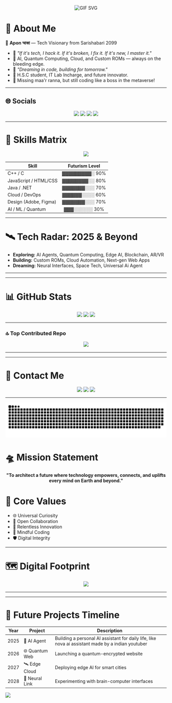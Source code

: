 <!-- Futuristic Animated Header -->
<p align="center">
  <img src="https://media.giphy.com/media/v1.Y2lkPTc5MGI3NjExbTVoYXBqeDI4cjdyZWZleHhpdXp1Nno4Mzc2cHNxNnlhMHg5bXp5eiZlcD12MV9naWZzX3NlYXJjaCZjdD1n/YQitE4YNQNahy/giphy.gif" alt="GIF SVG" />
</p>

# 💫 About Me

🚀 **Apon আব্বা** — Tech Visionary from Sarishabari 2099<br>
- 🧠 _"If it's tech, I hack it. If it's broken, I fix it. If it's new, I master it."_<br>
- 🤖 AI, Quantum Computing, Cloud, and Custom ROMs — always on the bleeding edge.<br>
- 🌌 _"Dreaming in code, building for tomorrow."_<br>
- 🏫 H.S.C student, IT Lab Incharge, and future innovator.<br>
- 🍲 Missing maa'r ranna, but still coding like a boss in the metaverse!

---

## 🌐 Socials
<p align="center">
  <a href="https://facebook.com/aponexe69"><img src="https://img.shields.io/badge/Facebook-1877F2?style=for-the-badge&logo=facebook&logoColor=white"/></a>
  <a href="https://instagram.com/aponexe69"><img src="https://img.shields.io/badge/Instagram-E4405F?style=for-the-badge&logo=instagram&logoColor=white"/></a>
  <a href="https://tiktok.com/@aponexe69"><img src="https://img.shields.io/badge/TikTok-000000?style=for-the-badge&logo=tiktok&logoColor=white"/></a>
  <a href="mailto:apon10080@gmail.com"><img src="https://img.shields.io/badge/Email-D14836?style=for-the-badge&logo=gmail&logoColor=white"/></a>
</p>

---

# 🧬 Skills Matrix
<p align="center">
  <img src="https://skillicons.dev/icons?i=cpp,c,css,html,js,java,dotnet,git,github,figma,photoshop,illustrator,cloudflare,netlify,vercel,gcp,firebase,mssql,apache,canva,windows"/>
</p>

| Skill                | Futurism Level |
|----------------------|:-------------:|
| C++ / C              | ▓▓▓▓▓▓▓▓▓░ 90%|
| JavaScript / HTML/CSS| ▓▓▓▓▓▓▓▓░░ 80%|
| Java / .NET          | ▓▓▓▓▓▓▓░░░ 70%|
| Cloud / DevOps       | ▓▓▓▓▓▓░░░░ 60%|
| Design (Adobe, Figma)| ▓▓▓▓▓▓▓░░░ 70%|
| AI / ML / Quantum    | ▓▓▓░░░░░░ 30%|

---

# 🛰️ Tech Radar: 2025 & Beyond
- **Exploring:** AI Agents, Quantum Computing, Edge AI, Blockchain, AR/VR
- **Building:** Custom ROMs, Cloud Automation, Next-gen Web Apps
- **Dreaming:** Neural Interfaces, Space Tech, Universal Ai Agent 

---

---

# 📊 GitHub Stats
<p align="center">
  <img src="https://github-readme-stats.vercel.app/api?username=aponexe69&theme=tokyonight&hide_border=false&include_all_commits=true&count_private=true"/>
  <img src="https://nirzak-streak-stats.vercel.app/?user=aponexe69&theme=tokyonight&hide_border=false"/>
  <img src="https://github-readme-stats.vercel.app/api/top-langs/?username=aponexe69&theme=tokyonight&hide_border=false&layout=compact"/>
</p>

---

### 🔝 Top Contributed Repo
<p align="center">
  <img src="https://github-contributor-stats.vercel.app/api?username=aponexe69&limit=5&theme=tokyonight&combine_all_yearly_contributions=true"/>
</p>

---



---

# 📡 Contact Me
<p align="center">
  <a href="mailto:apon10080@gmail.com"><img src="https://img.shields.io/badge/Email-Contact%20Me-00F7FF?style=for-the-badge&logo=gmail&logoColor=white"/></a>
  <a href="https://facebook.com/aponexe69"><img src="https://img.shields.io/badge/Facebook-Message%20Me-1877F2?style=for-the-badge&logo=facebook&logoColor=white"/></a>
  <a href="https://instagram.com/aponexe69"><img src="https://img.shields.io/badge/Instagram-Connect-E4405F?style=for-the-badge&logo=instagram&logoColor=white"/></a>
</p>

---

<!-- Holographic Animated Banner -->
<p align="center">
  <img src="https://raw.githubusercontent.com/platane/snk/output/github-contribution-grid-snake.svg" alt="holographic snake animation"/>
</p>

# 🛸 Mission Statement
<p align="center"><b>"To architect a future where technology empowers, connects, and uplifts every mind on Earth and beyond."</b></p>

# 🧭 Core Values
- 🌐 Universal Curiosity
- 🤝 Open Collaboration
- 🦾 Relentless Innovation
- 🧘 Mindful Coding
- 🛡️ Digital Integrity

---

# 🗺️ Digital Footprint
<p align="center">
  <img src="https://github-profile-summary-cards.vercel.app/api/cards/profile-details?username=aponexe69&theme=tokyonight"/>
</p>

---

---

# 🚀 Future Projects Timeline
| Year | Project | Description |
|------|---------|-------------|
| 2025 | 🧠 AI Agent | Building a personal AI assistant for daily life, like nova ai assistant made by a indian youtuber |
| 2026 | 🌐 Quantum Web | Launching a quantum-encrypted website |
| 2027 | 🛰️ Edge Cloud | Deploying edge AI for smart cities |
| 2028 | 🦾 Neural Link | Experimenting with brain-computer interfaces |



[![](https://visitcount.itsvg.in/api?id=aponexe69&icon=0&color=0)](https://visitcount.itsvg.in)

<!-- Proudly created with GPRM ( https://gprm.itsvg.in ) -->

